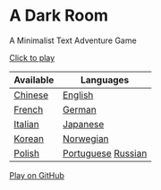 A Dark Room
===========

A Minimalist Text Adventure Game

[Click to play](http://adarkroom.doublespeakgames.com/)

Available | Languages
--------- | ---------
[Chinese](http://adarkroom.doublespeakgames.com/?lang=zh_cn) | [English](http://adarkroom.doublespeakgames.com/?lang=en)
[French](http://adarkroom.doublespeakgames.com/?lang=fr) | [German](http://adarkroom.doublespeakgames.com/?lang=de)
[Italian](http://adarkroom.doublespeakgames.com/?lang=it) | [Japanese](http://adarkroom.doublespeakgames.com/?lang=ja)
[Korean](http://adarkroom.doublespeakgames.com/?lang=ko) | [Norwegian](http://adarkroom.doublespeakgames.com/?lang=nb)
[Polish](http://adarkroom.doublespeakgames.com/?lang=pl) | [Portuguese](http://adarkroom.doublespeakgames.com/?lang=pt) [Russian](http://adarkroom.doublespeakgames.com/?lang=ru) | [Spanish](http://adarkroom.doublespeakgames.com/?lang=es)  [Swedish](http://adarkroom.doublespeakgames.com/?lang=sv) | [Turkish](http://adarkroom.doublespeakgames.com/?lang=tr)  [Ukrainian](http://adarkroom.doublespeakgames.com/?lang=uk) | 


[Play on GitHub](http://continuities.github.io/adarkroom)
